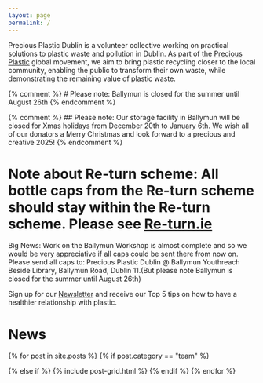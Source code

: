 ```yaml
---
layout: page
permalink: /
---
```


Precious Plastic Dublin is a volunteer collective working on practical solutions to plastic waste and pollution in Dublin. As part of the [Precious Plastic](https://preciousplastic.com) global movement, we aim to bring plastic recycling closer to the local community, enabling the public to transform their own waste, while demonstrating the remaining value of plastic waste.

{% comment %} # Please note: Ballymun is closed for the summer until August 26th {% endcomment %} 

{% comment %} ## Please note: Our storage facility in Ballymun will be closed for Xmas holidays from December 20th to January 6th. We wish all of our donators a Merry Christmas and look forward to a precious and creative 2025! {% endcomment %} 

# Note about Re-turn scheme: All bottle caps from the Re-turn scheme should stay within the Re-turn scheme. Please see [Re-turn.ie](https://re-turn.ie)

Big News: 
Work on the Ballymun Workshop is almost complete and so we would be very appreciative if all caps could be sent there from now on.
Please send all caps to: Precious Plastic Dublin @ Ballymun Youthreach Beside Library, Ballymun Road, Dublin 11.(But please note Ballymun is closed for the summer until August 26th)


Sign up for our [Newsletter](/newsletter) and receive our Top 5 tips on how to have a healthier relationship with plastic. 

# News

<div class="tiles">
{% for post in site.posts %}
  {% if post.category == "team" %} 
  
  {% else if %}
	{% include post-grid.html %}
  {% endif %}
{% endfor %}
</div>



